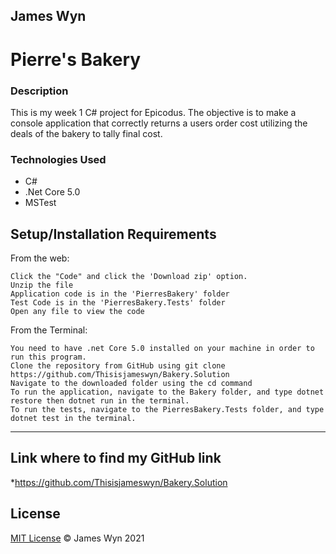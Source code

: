 ## James Wyn

# Pierre's Bakery


### Description
This is my week 1 C# project for Epicodus.  The objective is to make a console application that correctly returns a users order cost utilizing the deals of the bakery to tally final cost.

### Technologies Used
* C#
* .Net Core 5.0
* MSTest

## Setup/Installation Requirements

From the web:

    Click the "Code" and click the 'Download zip' option.
    Unzip the file
    Application code is in the 'PierresBakery' folder
    Test Code is in the 'PierresBakery.Tests' folder
    Open any file to view the code

From the Terminal:

    You need to have .net Core 5.0 installed on your machine in order to run this program.
    Clone the repository from GitHub using git clone https://github.com/Thisisjameswyn/Bakery.Solution
    Navigate to the downloaded folder using the cd command
    To run the application, navigate to the Bakery folder, and type dotnet restore then dotnet run in the terminal.
    To run the tests, navigate to the PierresBakery.Tests folder, and type dotnet test in the terminal.


* * *

## Link where to find my GitHub link

*https://github.com/Thisisjameswyn/Bakery.Solution


## License
[MIT License](https://opensource.org/licenses/MIT)
&copy; James Wyn 2021